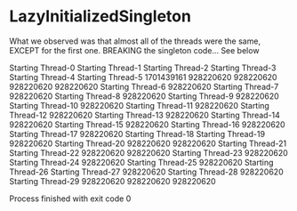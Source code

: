 # LazyInitializedSingleton
What we observed was that almost all of the threads were the same, EXCEPT for the first one. BREAKING the singleton code... See below

Starting Thread-0 Starting Thread-1 Starting Thread-2 Starting Thread-3 Starting Thread-4 Starting Thread-5 1701439161 928220620 928220620 928220620 928220620 Starting Thread-6 928220620 Starting Thread-7 928220620 Starting Thread-8 928220620 Starting Thread-9 928220620 Starting Thread-10 928220620 Starting Thread-11 928220620 Starting Thread-12 928220620 Starting Thread-13 928220620 Starting Thread-14 928220620 Starting Thread-15 928220620 Starting Thread-16 928220620 Starting Thread-17 928220620 Starting Thread-18 Starting Thread-19 928220620 Starting Thread-20 928220620 928220620 Starting Thread-21 Starting Thread-22 928220620 928220620 Starting Thread-23 928220620 Starting Thread-24 928220620 Starting Thread-25 928220620 Starting Thread-26 Starting Thread-27 928220620 Starting Thread-28 928220620 Starting Thread-29 928220620 928220620 928220620

Process finished with exit code 0